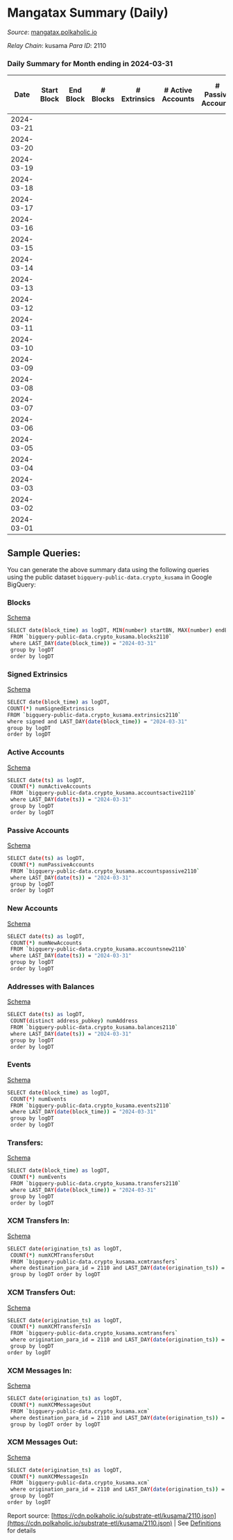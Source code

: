 # Mangatax Summary (Daily)

_Source_: [mangatax.polkaholic.io](https://mangatax.polkaholic.io)

*Relay Chain*: kusama
*Para ID*: 2110



### Daily Summary for Month ending in 2024-03-31


| Date    | Start Block | End Block | # Blocks | # Extrinsics | # Active Accounts | # Passive Accounts | # New Accounts | # Addresses | # Events  | # Transfers ($USD) | # XCM Transfers In ($USD) | # XCM Transfers Out ($USD) | # XCM In | # XCM Out | Issues |
|---------|-------------|-----------|----------|--------------|-------------------|--------------------|----------------|-------------|-----------|--------------------|---------------------------|----------------------------|----------|-----------|--------|
| 2024-03-21 |  |  |  |  |  |  |  |  |  |   |   |   |  |  |  |
| 2024-03-20 |  |  |  |  |  |  |  | 3,711 |  |   |   |   |  |  |  |
| 2024-03-19 |  |  |  |  |  |  |  | 3,709 |  |   |   |   |  |  |  |
| 2024-03-18 |  |  |  |  |  |  |  | 3,707 |  |   |   |   |  |  |  |
| 2024-03-17 |  |  |  |  |  |  |  | 3,704 |  |   |   |   |  |  |  |
| 2024-03-16 |  |  |  |  |  |  |  | 3,701 |  |   |   |   |  |  |  |
| 2024-03-15 |  |  |  |  |  |  |  | 3,698 |  |   |   |   |  |  |  |
| 2024-03-14 |  |  |  |  |  |  |  | 3,696 |  |   |   |   |  |  |  |
| 2024-03-13 |  |  |  |  |  |  |  | 3,692 |  |   |   |   |  |  |  |
| 2024-03-12 |  |  |  |  |  |  |  | 3,686 |  |   |   |   |  |  |  |
| 2024-03-11 |  |  |  |  |  |  |  | 3,684 |  |   |   |   |  |  |  |
| 2024-03-10 |  |  |  |  |  |  |  | 3,683 |  |   |   |   |  |  |  |
| 2024-03-09 |  |  |  |  |  |  |  | 3,679 |  |   |   |   |  |  |  |
| 2024-03-08 |  |  |  |  |  |  |  | 3,672 |  |   |   |   |  |  |  |
| 2024-03-07 |  |  |  |  |  |  |  | 3,670 |  |   |   |   |  |  |  |
| 2024-03-06 |  |  |  |  |  |  |  | 3,665 |  |   |   |   |  |  |  |
| 2024-03-05 |  |  |  |  |  |  |  | 3,646 |  |   |   |   |  |  |  |
| 2024-03-04 |  |  |  |  |  |  |  | 3,640 |  |   |   |   |  |  |  |
| 2024-03-03 |  |  |  |  |  |  |  | 3,633 |  |   |   |   |  |  |  |
| 2024-03-02 |  |  |  |  |  |  |  | 3,625 |  |   |   |   |  |  |  |
| 2024-03-01 |  |  |  |  |  |  |  | 3,623 |  |   |   |   |  |  |  |

## Sample Queries:
You can generate the above summary data using the following queries using the public dataset `bigquery-public-data.crypto_kusama` in Google BigQuery:


### Blocks 

[Schema](https://github.com/colorfulnotion/substrate-etl/blob/main/schema/blocks.json)

```bash
SELECT date(block_time) as logDT, MIN(number) startBN, MAX(number) endBN, COUNT(*) numBlocks 
 FROM `bigquery-public-data.crypto_kusama.blocks2110`  
 where LAST_DAY(date(block_time)) = "2024-03-31" 
 group by logDT 
 order by logDT
```

### Signed Extrinsics 

[Schema](https://github.com/colorfulnotion/substrate-etl/blob/main/schema/extrinsics.json)

```bash
SELECT date(block_time) as logDT, 
COUNT(*) numSignedExtrinsics 
FROM `bigquery-public-data.crypto_kusama.extrinsics2110`  
where signed and LAST_DAY(date(block_time)) = "2024-03-31" 
group by logDT 
order by logDT
```

### Active Accounts 

[Schema](https://github.com/colorfulnotion/substrate-etl/blob/main/schema/accountsactive.json)

```bash
SELECT date(ts) as logDT, 
 COUNT(*) numActiveAccounts 
 FROM `bigquery-public-data.crypto_kusama.accountsactive2110` 
 where LAST_DAY(date(ts)) = "2024-03-31" 
 group by logDT 
 order by logDT
```

### Passive Accounts 

[Schema](https://github.com/colorfulnotion/substrate-etl/blob/main/schema/accountspassive.json)

```bash
SELECT date(ts) as logDT, 
 COUNT(*) numPassiveAccounts 
 FROM `bigquery-public-data.crypto_kusama.accountspassive2110` 
 where LAST_DAY(date(ts)) = "2024-03-31" 
 group by logDT 
 order by logDT
```

### New Accounts 

[Schema](https://github.com/colorfulnotion/substrate-etl/blob/main/schema/accountsnew.json)

```bash
SELECT date(ts) as logDT, 
 COUNT(*) numNewAccounts 
 FROM `bigquery-public-data.crypto_kusama.accountsnew2110` 
 where LAST_DAY(date(ts)) = "2024-03-31" 
 group by logDT
 order by logDT
```

### Addresses with Balances 

[Schema](https://github.com/colorfulnotion/substrate-etl/blob/main/schema/balances.json)

```bash
SELECT date(ts) as logDT,
 COUNT(distinct address_pubkey) numAddress 
 FROM `bigquery-public-data.crypto_kusama.balances2110` 
 where LAST_DAY(date(ts)) = "2024-03-31" 
 group by logDT 
 order by logDT
```

### Events 

[Schema](https://github.com/colorfulnotion/substrate-etl/blob/main/schema/events.json)

```bash
SELECT date(block_time) as logDT, 
 COUNT(*) numEvents 
 FROM `bigquery-public-data.crypto_kusama.events2110` 
 where LAST_DAY(date(block_time)) = "2024-03-31" 
 group by logDT 
 order by logDT
```

### Transfers:

[Schema](https://github.com/colorfulnotion/substrate-etl/blob/main/schema/transfers.json)

```bash
SELECT date(block_time) as logDT, 
 COUNT(*) numEvents 
 FROM `bigquery-public-data.crypto_kusama.transfers2110` 
 where LAST_DAY(date(block_time)) = "2024-03-31" 
 group by logDT 
 order by logDT
```

### XCM Transfers In: 

[Schema](https://github.com/colorfulnotion/substrate-etl/blob/main/schema/xcmtransfers.json)

```bash
SELECT date(origination_ts) as logDT, 
 COUNT(*) numXCMTransfersOut 
 FROM `bigquery-public-data.crypto_kusama.xcmtransfers` 
 where destination_para_id = 2110 and LAST_DAY(date(origination_ts)) = "2024-03-31" 
 group by logDT order by logDT
```

### XCM Transfers Out: 

[Schema](https://github.com/colorfulnotion/substrate-etl/blob/main/schema/xcmtransfers.json)

```bash
SELECT date(origination_ts) as logDT, 
 COUNT(*) numXCMTransfersIn 
 FROM `bigquery-public-data.crypto_kusama.xcmtransfers` 
 where origination_para_id = 2110 and LAST_DAY(date(origination_ts)) = "2024-03-31" 
 group by logDT 
order by logDT
```

### XCM Messages In: 

[Schema](https://github.com/colorfulnotion/substrate-etl/blob/main/schema/xcm.json)

```bash
SELECT date(origination_ts) as logDT, 
 COUNT(*) numXCMMessagesOut 
 FROM `bigquery-public-data.crypto_kusama.xcm` 
 where destination_para_id = 2110 and LAST_DAY(date(origination_ts)) = "2024-03-31" 
 group by logDT order by logDT
```

### XCM Messages Out: 

[Schema](https://github.com/colorfulnotion/substrate-etl/blob/main/schema/xcm.json)

```bash
SELECT date(origination_ts) as logDT, 
 COUNT(*) numXCMMessagesIn 
 FROM `bigquery-public-data.crypto_kusama.xcm` 
 where origination_para_id = 2110 and LAST_DAY(date(origination_ts)) = "2024-03-31" 
 group by logDT 
order by logDT
```


Report source: [https://cdn.polkaholic.io/substrate-etl/kusama/2110.json](https://cdn.polkaholic.io/substrate-etl/kusama/2110.json) | See [Definitions](/DEFINITIONS.md) for details
